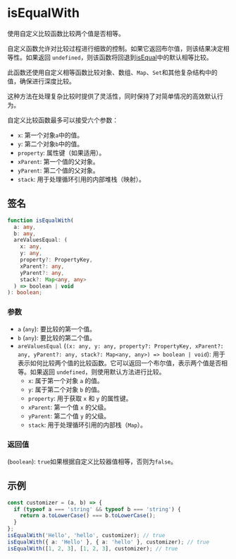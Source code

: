 # isEqualWith

使用自定义比较函数比较两个值是否相等。

自定义函数允许对比较过程进行细致的控制。如果它返回布尔值，则该结果决定相等性。如果返回 `undefined`，则该函数将回退到[isEqual](./isEqual.md)中的默认相等比较。

此函数还使用自定义相等函数比较对象、数组、`Map`、`Set`和其他复杂结构中的值，确保进行深度比较。

这种方法在处理复杂比较时提供了灵活性，同时保持了对简单情况的高效默认行为。

自定义比较函数最多可以接受六个参数：

- `x`: 第一个对象`a`中的值。
- `y`: 第二个对象`b`中的值。
- `property`: 属性键（如果适用）。
- `xParent`: 第一个值的父对象。
- `yParent`: 第二个值的父对象。
- `stack`: 用于处理循环引用的内部堆栈（映射）。

## 签名

```typescript
function isEqualWith(
  a: any,
  b: any,
  areValuesEqual: (
    x: any,
    y: any,
    property?: PropertyKey,
    xParent?: any,
    yParent?: any,
    stack?: Map<any, any>
  ) => boolean | void
): boolean;
```

### 参数

- `a` (`any`): 要比较的第一个值。
- `b` (`any`): 要比较的第二个值。
- `areValuesEqual` (`(x: any, y: any, property?: PropertyKey, xParent?: any, yParent?: any, stack?: Map<any, any>) => boolean | void`): 用于表示如何比较两个值的比较函数。它可以返回一个布尔值，表示两个值是否相等。如果返回 `undefined`，则使用默认方法进行比较。
  - `x`: 属于第一个对象 `a` 的值。
  - `y`: 属于第二个对象 `b` 的值。
  - `property`: 用于获取 `x` 和 `y` 的属性键。
  - `xParent`: 第一个值 `x` 的父级。
  - `yParent`: 第二个值 `y` 的父级。
  - `stack`: 用于处理循环引用的内部栈（`Map`）。

### 返回值

(`boolean`): `true`如果根据自定义比较器值相等，否则为`false`。

## 示例

```typescript
const customizer = (a, b) => {
  if (typeof a === 'string' && typeof b === 'string') {
    return a.toLowerCase() === b.toLowerCase();
  }
};
isEqualWith('Hello', 'hello', customizer); // true
isEqualWith({ a: 'Hello' }, { a: 'hello' }, customizer); // true
isEqualWith([1, 2, 3], [1, 2, 3], customizer); // true
```
